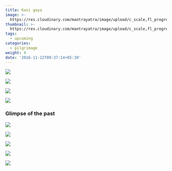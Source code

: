 ```yaml
---
title: Kasi gaya
image: >-
  https://res.cloudinary.com/mantrayatra/image/upload/c_scale,fl_progressive,w_1450/v1/kasi-gaya/Kasi.jpg
thumbnail: >-
  https://res.cloudinary.com/mantrayatra/image/upload/c_scale,fl_progressive,h_300,w_450/v1/kasi-gaya/Kasi.jpg
tags:
  - upcoming
categories:
  - pilgrimage
weight: 4
date: '2016-11-22T09:37:14+05:30'
---
```

![](https://res.cloudinary.com/mantrayatra/image/upload/c_scale,fl_progressive,w_800/v1/kasi-gaya/IMG_20160901_075227304.jpg)

![](https://res.cloudinary.com/mantrayatra/image/upload/c_scale,fl_progressive,w_800/v1/kasi-gaya/Kasi_3.jpg)

![](https://res.cloudinary.com/mantrayatra/image/upload/c_scale,fl_progressive,w_800/v1/kasi-gaya/Kasi.jpg)

![](https://res.cloudinary.com/mantrayatra/image/upload/c_scale,fl_progressive,w_800/v1/kasi-gaya/Kasi_2.jpg)

### Glimpse of the past

![](https://res.cloudinary.com/mantrayatra/image/upload/c_scale,w_800,fl_progressive/v1482942796/kasi-gaya/IMG_20160830_133045340_HDR.jpg)

![](https://res.cloudinary.com/mantrayatra/image/upload/c_scale,w_800,fl_progressive/v1482942806/kasi-gaya/IMG_20160726_071931706.jpg)

![](https://res.cloudinary.com/mantrayatra/image/upload/c_scale,w_800,fl_progressive/v1482942732/kasi-gaya/IMG_20160828_180642452_tnnmhm.jpg)

![](https://res.cloudinary.com/mantrayatra/image/upload/c_scale,w_800,fl_progressive/v1482942783/kasi-gaya/IMG_20160831_110316639_HDR.jpg)

![](https://res.cloudinary.com/mantrayatra/image/upload/c_scale,w_800,fl_progressive/v1482942843/kasi-gaya/IMG_20160901_075227304.jpg)
